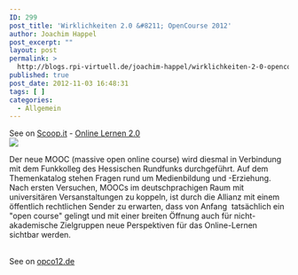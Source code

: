 ```yaml
---
ID: 299
post_title: 'Wirklichkeiten 2.0 &#8211; OpenCourse 2012'
author: Joachim Happel
post_excerpt: ""
layout: post
permalink: >
  http://blogs.rpi-virtuell.de/joachim-happel/wirklichkeiten-2-0-opencourse-2012/
published: true
post_date: 2012-11-03 16:48:31
tags: [ ]
categories:
  - Allgemein
---
```

See on <a href='http://www.scoop.it/t/online-lernen-2-0/p/3191839955/wirklichkeiten-2-0-opencourse-2012'>Scoop.it</a> - <a href='http://www.scoop.it/t/online-lernen-2-0'>Online Lernen 2.0</a><br /><a href='http://www.scoop.it/t/online-lernen-2-0/p/3191839955/wirklichkeiten-2-0-opencourse-2012'><img src='http://img.scoop.it/CFQG4VL3TJh9nV79UKdv4Tl72eJkfbmt4t8yenImKBXEejxNn4ZJNZ2ss5Ku7Cxt' /></a><br /><p>Der neue MOOC (massive open online course) wird diesmal in Verbindung mit dem Funkkolleg des Hessischen Rundfunks durchgef&uuml;hrt. Auf dem Themenkatalog stehen Fragen rund um Medienbildung und -Erziehung.<br>Nach ersten Versuchen, MOOCs im deutschprachigen Raum mit universit&auml;ren Versanstaltungen zu koppeln, ist durch die Allianz mit einem &ouml;ffentlich rechtlichen Sender zu erwarten, dass von Anfang&nbsp; tats&auml;chlich ein "open course" gelingt und mit einer breiten &Ouml;ffnung auch f&uuml;r nicht-akademische Zielgruppen neue Perspektiven f&uuml;r das Online-Lernen sichtbar werden.</p><br />See on <a href='http://opco12.de/2012/10/29/neuer-open-online-kurs-wirklichkeiten-2-0-start-3-11-2012/'>opco12.de</a>